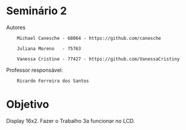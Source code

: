 # Seminário 2

Autores

        Michael Canesche - 68064 - https://github.com/canesche
         
        Juliana Moreno   - 75763
         
        Vanessa Cristine - 77427 - https://github.com/VanessaCristiny

Professor responsável: 

        Ricardo Ferreira dos Santos

# Objetivo

 Display 16x2.
 Fazer o Trabalho 3a funcionar no LCD. 